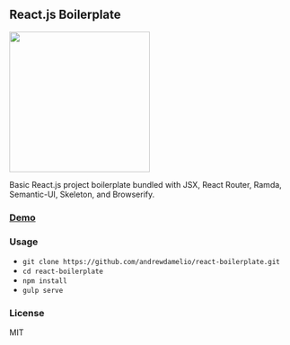 ## React.js Boilerplate

<img width="250px" src="http://upload.wikimedia.org/wikipedia/commons/thumb/5/57/React.js_logo.svg/1200px-React.js_logo.svg.png"/>


Basic React.js project boilerplate bundled with JSX, React Router, Ramda, Semantic-UI, Skeleton, and Browserify.

### <a href="http://andrewdamel.io/dev/Reactjs-boilerplate/#/">Demo</a>

### Usage

- `git clone https://github.com/andrewdamelio/react-boilerplate.git`
- `cd react-boilerplate`
- `npm install`
- `gulp serve`

### License

MIT
